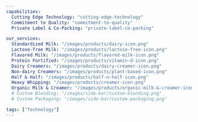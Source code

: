 ```yaml
---
capabilities:
  Cutting Edge Technology: "cutting-edge-technology"
  Commitment to Quality: "commitment-to-quality"
  Private Label & Co-Packing: "private-label-co-packing"

our_services:
  Standardized Milk: "/images/products/dairy-icon.png"
  Lactose-free Milk: "/images/products/lactose-free-icon.png"
  Flavored Milk: "/images/products/flavored-milk-icon.png"
  Protein Fortified: "/images/products/vitamin-d-icon.png"
  Dairy Creamers: "/images/products/dairy-creamer-icon.png"
  Non-dairy Creamers: "/images/products/plant-based-icon.png"
  Half & Half: "/images/products/half-n-half-icon.png"
  Heavy Whipping: "/images/products/creamer-icon.png"
  Organic Milk & Creamer: "/images/products/organic-milk-&-creamer-icon.png"
  # Custom Blending: "/images/side-bar/custom-blending.png"
  # Custom Packaging: "/images/side-bar/custom-packaging.png"

tags: ["Technology"]
---
```

